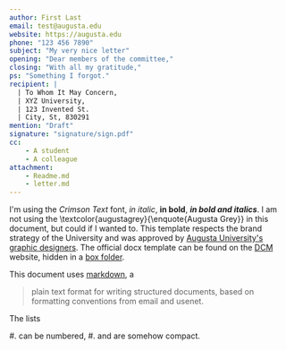 ```yaml
---
author: First Last
email: test@augusta.edu
website: https://augusta.edu
phone: "123 456 7890"
subject: "My very nice letter"
opening: "Dear members of the committee,"
closing: "With all my gratitude,"
ps: "Something I forgot."
recipient: | 
  | To Whom It May Concern,
  | XYZ University,
  | 123 Invented St.
  | City, St, 830291
mention: "Draft" 
signature: "signature/sign.pdf"
cc: 
    - A student
    - A colleague
attachment:
    - Readme.md
    - letter.md
---
```


<!-- 
    All the attributes but author are optional.
        - author: your name (First Last),
        - subject: to indicate the subject (added in the meta-data of the pdf),
        - recipient: to list (on multiple lines, if needed) the recipient,
        - mention: remove this line to remove the "Draft" crossing.
        - signature: specify, if you wish, the path to a pdf of your signature.
        - cc: to indicate who will receive a copy of your mail.
        - attachment: documents embedded in your pdf (WARNING, this is quite experimental: the attachfile2 package beyond that is not maintained, as far as I know).
-->

I'm using the _Crimson Text_ font, _in italic_, **in bold**, **_in bold and italics_**.
I am not using the \textcolor{augustagrey}{\enquote{Augusta Grey}} in this document, but could if I wanted to.
This template respects the brand strategy of the University and was approved by [Augusta University's graphic designers](https://brand.augusta.edu/).
The official docx template can be found on the [DCM](https://www.augusta.edu/dcm/marketing/) website, hidden in a [box folder](https://augustauniversity.app.box.com/v/brand-templates/file/777468597182).

This document uses [markdown](https://commonmark.org/), a

>  plain text format for writing structured documents, based on formatting conventions from email and usenet.

The lists

#. can be numbered,
#. and are somehow compact.
